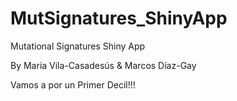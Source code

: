 # MutSignatures_ShinyApp

Mutational Signatures Shiny App

By Maria Vila-Casadesús & Marcos Díaz-Gay

Vamos a por un Primer Decil!!!
